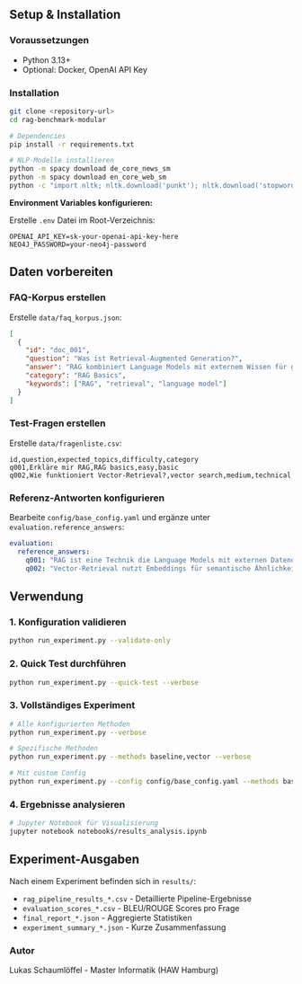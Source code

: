 ## Setup & Installation

### Voraussetzungen
- Python 3.13+
- Optional: Docker, OpenAI API Key

### Installation
```bash
git clone <repository-url>
cd rag-benchmark-modular

# Dependencies
pip install -r requirements.txt

# NLP-Modelle installieren
python -m spacy download de_core_news_sm
python -m spacy download en_core_web_sm
python -c "import nltk; nltk.download('punkt'); nltk.download('stopwords')"
```

 **Environment Variables konfigurieren:**

Erstelle `.env` Datei im Root-Verzeichnis:
```
OPENAI_API_KEY=sk-your-openai-api-key-here
NEO4J_PASSWORD=your-neo4j-password
```

## Daten vorbereiten

### FAQ-Korpus erstellen

Erstelle `data/faq_korpus.json`:
```json
[
  {
    "id": "doc_001",
    "question": "Was ist Retrieval-Augmented Generation?",
    "answer": "RAG kombiniert Language Models mit externem Wissen für genauere Antworten.",
    "category": "RAG Basics",
    "keywords": ["RAG", "retrieval", "language model"]
  }
]
```

### Test-Fragen erstellen

Erstelle `data/fragenliste.csv`:
```csv
id,question,expected_topics,difficulty,category
q001,Erkläre mir RAG,RAG basics,easy,basic
q002,Wie funktioniert Vector-Retrieval?,vector search,medium,technical
```

### Referenz-Antworten konfigurieren

Bearbeite `config/base_config.yaml` und ergänze unter `evaluation.reference_answers`:
```yaml
evaluation:
  reference_answers:
    q001: "RAG ist eine Technik die Language Models mit externen Datenquellen verbindet."
    q002: "Vector-Retrieval nutzt Embeddings für semantische Ähnlichkeitssuche."
```

## Verwendung

### 1. Konfiguration validieren

```bash
python run_experiment.py --validate-only
```

### 2. Quick Test durchführen

```bash
python run_experiment.py --quick-test --verbose
```

### 3. Vollständiges Experiment

```bash
# Alle konfigurierten Methoden
python run_experiment.py --verbose

# Spezifische Methoden
python run_experiment.py --methods baseline,vector --verbose

# Mit custom Config
python run_experiment.py --config config/base_config.yaml --methods baseline,vector
```

### 4. Ergebnisse analysieren

```bash
# Jupyter Notebook für Visualisierung
jupyter notebook notebooks/results_analysis.ipynb
```

## Experiment-Ausgaben

Nach einem Experiment befinden sich in `results/`:

- `rag_pipeline_results_*.csv` - Detaillierte Pipeline-Ergebnisse
- `evaluation_scores_*.csv` - BLEU/ROUGE Scores pro Frage
- `final_report_*.json` - Aggregierte Statistiken
- `experiment_summary_*.json` - Kurze Zusammenfassung


### Autor
Lukas Schaumlöffel - Master Informatik (HAW Hamburg)